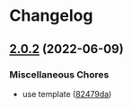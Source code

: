 # Changelog

## [2.0.2](https://github.com/awesomeorganization/servers/compare/v2.0.1...v2.0.2) (2022-06-09)


### Miscellaneous Chores

* use template ([82479da](https://github.com/awesomeorganization/servers/commit/82479da8637d421915782d76a5312c78370ba382))

